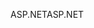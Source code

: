 <span data-ttu-id="10a11-101">ASP.NET</span><span class="sxs-lookup"><span data-stu-id="10a11-101">ASP.NET</span></span>